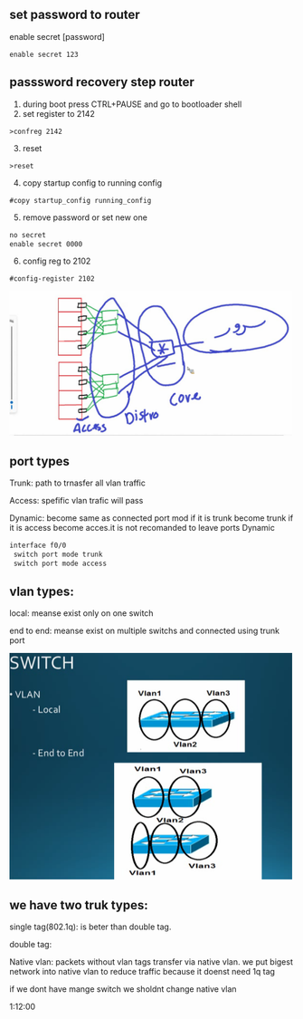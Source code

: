 ## set password to router

enable secret [password]
```
enable secret 123
```
## passsword recovery step router

1. during boot press CTRL+PAUSE and go to bootloader shell
2. set register to 2142
```
>confreg 2142
```
3. reset
```
>reset
```  
4. copy startup config to running config
```
#copy startup_config running_config
```
5. remove password or set new one
```
no secret
enable secret 0000
``` 
6. config reg to 2102
```
#config-register 2102
```
<a href="link"><img src="https://github.com/amin-amani/CCNA/blob/main/200-301-Tra2210_9/3layer.PNG" alt="CCNA ||" width="500"/></a>
## port types

Trunk: path to trnasfer all vlan traffic

Access: spefific vlan trafic will pass

Dynamic: become same as connected port mod if it is trunk become trunk if it is access become acces.it is not recomanded to leave ports Dynamic

```
interface f0/0
 switch port mode trunk
 switch port mode access
``` 

## vlan types:

local: meanse exist only on one switch

end to end: meanse exist on multiple switchs and connected using trunk port

<a href="link"><img src="https://github.com/amin-amani/CCNA/blob/main/200-301-Tra2210_9/vlantypes.PNG" alt="CCNA ||" width="500"/></a>

## we have two truk types:

single tag(802.1q): is beter than double tag.

double tag:


Native vlan: packets without vlan tags transfer via native vlan. we put bigest network into native vlan to reduce traffic because it doenst need 1q tag

if we dont have mange switch we sholdnt change native vlan


  
1:12:00
